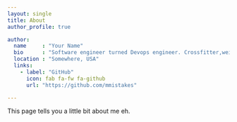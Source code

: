```yaml
---
layout: single
title: About
author_profile: true

author:
  name     : "Your Name"
  bio      : "Software engineer turned Devops engineer. Crossfitter,weightlifter, Archer, gamer who uses Arch by the way."
  location : "Somewhere, USA"
  links:
    - label: "GitHub"
      icon: fab fa-fw fa-github
      url: "https://github.com/mmistakes"

---
```



This page tells you a little bit about me eh.
